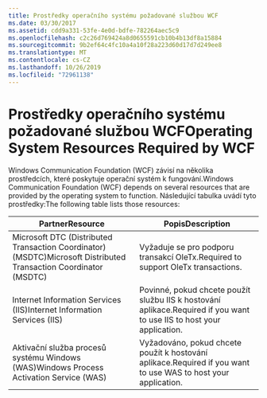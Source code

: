 ```yaml
---
title: Prostředky operačního systému požadované službou WCF
ms.date: 03/30/2017
ms.assetid: cdd9a331-53fe-4e0d-bdfe-782264aec5c9
ms.openlocfilehash: c2c26d769424a8d0655591cb10b4b13df8a15884
ms.sourcegitcommit: 9b2ef64c4fc10a4a10f28a223d60d17d7d249ee8
ms.translationtype: MT
ms.contentlocale: cs-CZ
ms.lasthandoff: 10/26/2019
ms.locfileid: "72961138"
---
```

# <a name="operating-system-resources-required-by-wcf"></a><span data-ttu-id="3b81c-102">Prostředky operačního systému požadované službou WCF</span><span class="sxs-lookup"><span data-stu-id="3b81c-102">Operating System Resources Required by WCF</span></span>

<span data-ttu-id="3b81c-103">Windows Communication Foundation (WCF) závisí na několika prostředcích, které poskytuje operační systém k fungování.</span><span class="sxs-lookup"><span data-stu-id="3b81c-103">Windows Communication Foundation (WCF) depends on several resources that are provided by the operating system to function.</span></span> <span data-ttu-id="3b81c-104">Následující tabulka uvádí tyto prostředky:</span><span class="sxs-lookup"><span data-stu-id="3b81c-104">The following table lists those resources:</span></span>

|<span data-ttu-id="3b81c-105">Partner</span><span class="sxs-lookup"><span data-stu-id="3b81c-105">Resource</span></span>|<span data-ttu-id="3b81c-106">Popis</span><span class="sxs-lookup"><span data-stu-id="3b81c-106">Description</span></span>|
|--------------|-----------------|
|<span data-ttu-id="3b81c-107">Microsoft DTC (Distributed Transaction Coordinator) (MSDTC)</span><span class="sxs-lookup"><span data-stu-id="3b81c-107">Microsoft Distributed Transaction Coordinator (MSDTC)</span></span>|<span data-ttu-id="3b81c-108">Vyžaduje se pro podporu transakcí OleTx.</span><span class="sxs-lookup"><span data-stu-id="3b81c-108">Required to support OleTx transactions.</span></span>|
|<span data-ttu-id="3b81c-109">Internet Information Services (IIS)</span><span class="sxs-lookup"><span data-stu-id="3b81c-109">Internet Information Services (IIS)</span></span>|<span data-ttu-id="3b81c-110">Povinné, pokud chcete použít službu IIS k hostování aplikace.</span><span class="sxs-lookup"><span data-stu-id="3b81c-110">Required if you want to use IIS to host your application.</span></span>|
|<span data-ttu-id="3b81c-111">Aktivační služba procesů systému Windows (WAS)</span><span class="sxs-lookup"><span data-stu-id="3b81c-111">Windows Process Activation Service (WAS)</span></span>|<span data-ttu-id="3b81c-112">Vyžadováno, pokud chcete použít k hostování aplikace.</span><span class="sxs-lookup"><span data-stu-id="3b81c-112">Required if you want to use WAS to host your application.</span></span>|
